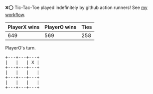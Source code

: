 :x::o: Tic-Tac-Toe played indefinitely by github action runners! See [my workflow](.github/workflows/play.yaml).

|PlayerX wins|PlayerO wins|Ties|
|-|-|-|
|649|569|258|

PlayerO's turn.

<pre>
+---+---+---+
|   |   | X |
+---+---+---+
|   |   |   |
+---+---+---+
|   |   |   |
+---+---+---+
</pre>